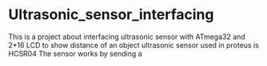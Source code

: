 # Ultrasonic_sensor_interfacing
This is a project about interfacing ultrasonic sensor with ATmega32 and 2*16 LCD to show distance of an object
ultrasonic sensor used in proteus is HCSR04 
The sensor works by sending a 
